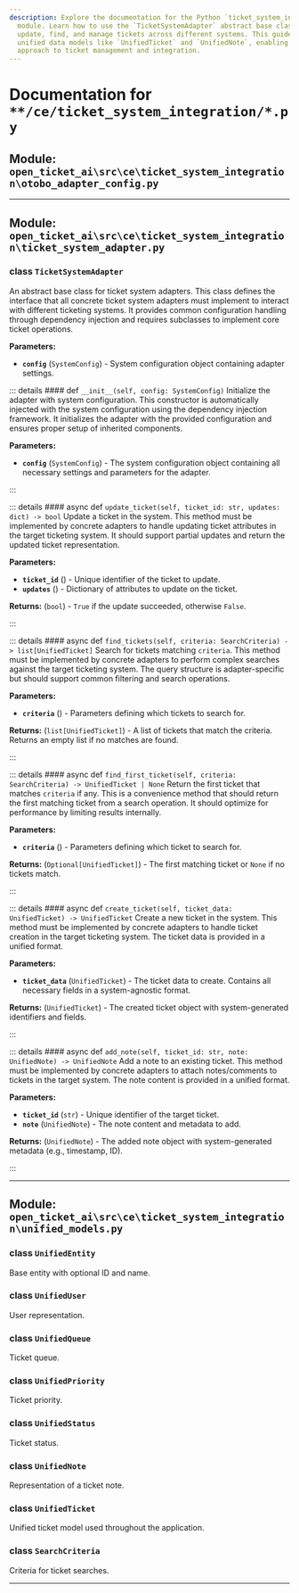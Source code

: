 ```yaml
---
description: Explore the documentation for the Python `ticket_system_integration`
  module. Learn how to use the `TicketSystemAdapter` abstract base class to create,
  update, find, and manage tickets across different systems. This guide covers the
  unified data models like `UnifiedTicket` and `UnifiedNote`, enabling a system-agnostic
  approach to ticket management and integration.
---
```

# Documentation for `**/ce/ticket_system_integration/*.py`

## Module: `open_ticket_ai\src\ce\ticket_system_integration\otobo_adapter_config.py`



---

## Module: `open_ticket_ai\src\ce\ticket_system_integration\ticket_system_adapter.py`


### <span style='text-info'>class</span> `TicketSystemAdapter`

An abstract base class for ticket system adapters.
This class defines the interface that all concrete ticket system adapters must
implement to interact with different ticketing systems. It provides common
configuration handling through dependency injection and requires subclasses
to implement core ticket operations.

**Parameters:**

- **`config`** (`SystemConfig`) - System configuration object containing adapter settings.


::: details #### <Badge type="info" text="method"/> <span class='text-warning'>def</span> `__init__(self, config: SystemConfig)`
Initialize the adapter with system configuration.
This constructor is automatically injected with the system configuration
using the dependency injection framework. It initializes the adapter
with the provided configuration and ensures proper setup of inherited
components.

**Parameters:**

- **`config`** (`SystemConfig`) - The system configuration object containing
all necessary settings and parameters for the adapter.

:::


::: details #### <Badge type="info" text="method"/> <span class="text-warning">async def</span> `update_ticket(self, ticket_id: str, updates: dict) -> bool`
Update a ticket in the system.
This method must be implemented by concrete adapters to handle updating
ticket attributes in the target ticketing system. It should support partial
updates and return the updated ticket representation.

**Parameters:**

- **`ticket_id`** () - Unique identifier of the ticket to update.
- **`updates`** () - Dictionary of attributes to update on the ticket.

**Returns:** (`bool`) - ``True`` if the update succeeded, otherwise ``False``.

:::


::: details #### <Badge type="info" text="method"/> <span class="text-warning">async def</span> `find_tickets(self, criteria: SearchCriteria) -> list[UnifiedTicket]`
Search for tickets matching ``criteria``.
This method must be implemented by concrete adapters to perform
complex searches against the target ticketing system. The query
structure is adapter-specific but should support common filtering
and search operations.

**Parameters:**

- **`criteria`** () - Parameters defining which tickets to search for.

**Returns:** (`list[UnifiedTicket]`) - A list of tickets that match the criteria.
Returns an empty list if no matches are found.

:::


::: details #### <Badge type="info" text="method"/> <span class="text-warning">async def</span> `find_first_ticket(self, criteria: SearchCriteria) -> UnifiedTicket | None`
Return the first ticket that matches ``criteria`` if any.
This is a convenience method that should return the first matching
ticket from a search operation. It should optimize for performance
by limiting results internally.

**Parameters:**

- **`criteria`** () - Parameters defining which ticket to search for.

**Returns:** (`Optional[UnifiedTicket]`) - The first matching ticket or ``None`` if no tickets match.

:::


::: details #### <Badge type="info" text="method"/> <span class="text-warning">async def</span> `create_ticket(self, ticket_data: UnifiedTicket) -> UnifiedTicket`
Create a new ticket in the system.
This method must be implemented by concrete adapters to handle ticket creation
in the target ticketing system. The ticket data is provided in a unified format.

**Parameters:**

- **`ticket_data`** (`UnifiedTicket`) - The ticket data to create. Contains all necessary fields in a 
system-agnostic format.

**Returns:** (`UnifiedTicket`) - The created ticket object with system-generated identifiers and fields.

:::


::: details #### <Badge type="info" text="method"/> <span class="text-warning">async def</span> `add_note(self, ticket_id: str, note: UnifiedNote) -> UnifiedNote`
Add a note to an existing ticket.
This method must be implemented by concrete adapters to attach notes/comments
to tickets in the target system. The note content is provided in a unified format.

**Parameters:**

- **`ticket_id`** (`str`) - Unique identifier of the target ticket.
- **`note`** (`UnifiedNote`) - The note content and metadata to add.

**Returns:** (`UnifiedNote`) - The added note object with system-generated metadata (e.g., timestamp, ID).

:::


---

## Module: `open_ticket_ai\src\ce\ticket_system_integration\unified_models.py`


### <span style='text-info'>class</span> `UnifiedEntity`

Base entity with optional ID and name.

### <span style='text-info'>class</span> `UnifiedUser`

User representation.

### <span style='text-info'>class</span> `UnifiedQueue`

Ticket queue.

### <span style='text-info'>class</span> `UnifiedPriority`

Ticket priority.

### <span style='text-info'>class</span> `UnifiedStatus`

Ticket status.

### <span style='text-info'>class</span> `UnifiedNote`

Representation of a ticket note.

### <span style='text-info'>class</span> `UnifiedTicket`

Unified ticket model used throughout the application.

### <span style='text-info'>class</span> `SearchCriteria`

Criteria for ticket searches.


---
